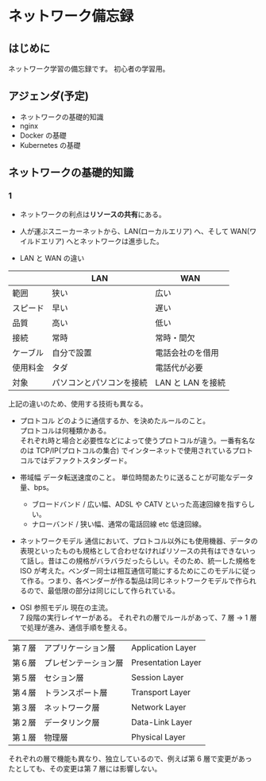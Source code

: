 # ネットワーク備忘録

## はじめに

ネットワーク学習の備忘録です。
初心者の学習用。

## アジェンダ(予定)

- ネットワークの基礎的知識
- nginx
- Docker の基礎
- Kubernetes の基礎

## ネットワークの基礎的知識

### 1

- ネットワークの利点は**リソースの共有**にある。
- 人が運ぶスニーカーネットから、LAN(ローカルエリア) へ、そして WAN(ワイルドエリア) へとネットワークは進歩した。

- LAN と WAN の違い

|          | LAN                      | WAN               |
| -------- | ------------------------ | ----------------- |
| 範囲     | 狭い                     | 広い              |
| スピード | 早い                     | 遅い              |
| 品質     | 高い                     | 低い              |
| 接続     | 常時                     | 常時・間欠        |
| ケーブル | 自分で設置               | 電話会社のを借用  |
| 使用料金 | タダ                     | 電話代が必要      |
| 対象     | パソコンとパソコンを接続 | LAN と LAN を接続 |

上記の違いのため、使用する技術も異なる。

- プロトコル
  どのように通信するか、を決めたルールのこと。<br/>
  プロトコルは何種類かある。<br/>
  それぞれ時と場合と必要性などによって使うプロトコルが違う。一番有名なのは TCP/IP(プロトコルの集合) でインターネットで使用されているプロトコルではデファクトスタンダード。

- 帯域幅
  データ転送速度のこと。
  単位時間あたりに送ることが可能なデータ量、bps。

  - ブロードバンド / 広い幅、ADSL や CATV といった高速回線を指すらしい。
  - ナローバンド / 狭い幅、通常の電話回線 etc 低速回線。

- ネットワークモデル
  通信において、プロトコル以外にも使用機器、データの表現といったものも規格として合わせなければリソースの共有はできないって話し。昔はこの規格がバラバラだったらしい。そのため、統一した規格を ISO が考えた。ベンダー同士は相互通信可能にするためにこのモデルに従って作る。つまり、各ベンダーが作る製品は同じネットワークモデルで作られるので、最低限の部分は同じにして作られている。

- OSI 参照モデル
  現在の主流。<br/>
  7 段階の実行レイヤーがある。
  それぞれの層でルールがあって、7 層 → 1 層で処理が進み、通信手順を整える。

|        |                      |                    |
| ------ | -------------------- | ------------------ |
| 第７層 | アプリケーション層   | Application Layer  |
| 第６層 | プレゼンテーション層 | Presentation Layer |
| 第５層 | セション層           | Session Layer      |
| 第４層 | トランスポート層     | Transport Layer    |
| 第３層 | ネットワーク層       | Network Layer      |
| 第２層 | データリンク層       | Data-Link Layer    |
| 第１層 | 物理層               | Physical Layer     |

それぞれの層で機能も異なり、独立しているので、例えば第 6 層で変更があったとしても、その変更は第 7 層には影響しない。
